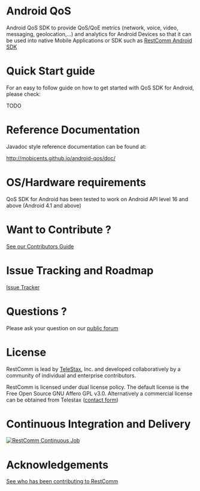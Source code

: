 Android QoS
================

Android QoS SDK to provide QoS/QoE metrics (network, voice, video, messaging, geolocation,...) and analytics for Android Devices so that it can be used into native Mobile Applications or SDK such as [RestComm Android SDK](https://github.com/RestComm/restcomm-android-sdk)

Quick Start guide
================

For an easy to follow guide on how to get started with QoS SDK for Android, please check:

TODO

Reference Documentation
================

Javadoc style reference documentation can be found at:

http://mobicents.github.io/android-qos/doc/

OS/Hardware requirements
================

QoS SDK for Android has been tested to work on Android API level 16 and above (Android 4.1 and above)

Want to Contribute ? 
========
[See our Contributors Guide](https://github.com/RestComm/RestComm-Core/wiki/Contribute-to-RestComm)

Issue Tracking and Roadmap
========
[Issue Tracker](https://github.com/RestComm/android-qos/issues)

Questions ?
========
Please ask your question on our [public forum](http://groups.google.com/group/restcomm)

License
========

RestComm is lead by [TeleStax](http://www.telestax.com/), Inc. and developed collaboratively by a community of individual and enterprise contributors.

RestComm is licensed under dual license policy. The default license is the Free Open Source GNU Affero GPL v3.0. Alternatively a commercial license can be obtained from Telestax ([contact form](http://www.telestax.com/contactus/#InquiryForm))

Continuous Integration and Delivery
========
[![RestComm Continuous Job](http://www.cloudbees.com/sites/default/files/Button-Built-on-CB-1.png)](https://mobicents.ci.cloudbees.com/job/RestComm/)

Acknowledgements
========
[See who has been contributing to RestComm](http://www.telestax.com/opensource/acknowledgments/)
